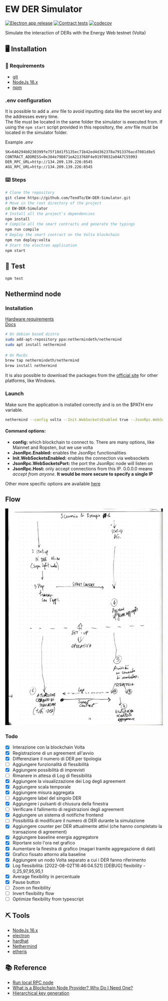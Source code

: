 # EW DER Simulator

[![Electron app release](https://github.com/TendTo/EW-DER-Simulator/actions/workflows/electron.yml/badge.svg)](https://github.com/TendTo/EW-DER-Simulator/actions/workflows/electron.yml)
[![Contract tests](https://github.com/TendTo/EW-DER-Simulator/actions/workflows/contract-tests.yml/badge.svg)](https://github.com/TendTo/EW-DER-Simulator/actions/workflows/contract-tests.yml)
[![codecov](https://codecov.io/gh/TendTo/EW-DER-Simulator/branch/master/graph/badge.svg?token=QBCXSTET23)](https://codecov.io/gh/TendTo/EW-DER-Simulator)

Simulate the interaction of DERs with the Energy Web testnet (Volta)

## 🖥 Installation

### 🧾 Requirements

- [git](https://git-scm.com/)
- [NodeJs 16.x](https://nodejs.org/)
- [npm](https://www.npmjs.com/)

### .env configuration

It is possible to add a _.env_ file to avoid inputting data like the secret key and the addresses every time.  
The file must be located in the same folder the simulator is executed from.
If using the `npm start` script provided in this repository, the _.env_ file must be located in the simulator folder.

Example _.env_
```
SK=646294b0230399fe75f18d1f5135ec71b42ed4d362378a7913376acd7081d8e5
CONTRACT_ADDRESS=0x384e79D871eA213768F4e91970032a04A7C55993
DER_RPC_URL=http://134.209.139.226:8545
AGG_RPC_URL=http://134.209.139.226:8545
```

### ⌨️ Steps

```bash
# Clone the repository
git clone https://github.com/TendTo/EW-DER-Simulator.git
# Move in the root directory of the project
cd EW-DER-Simulator
# Install all the project's dependencies
npm install
# Compile all the smart contracts and generate the typings
npm run compile
# Deploy the smart contract on the Volta blockchain
npm run deploy:volta
# Start the electron application
npm start
```

## 🧪 Test

```bash
npm test
```

## Nethermind node

### Installation

[Hardware requirements](https://docs.nethermind.io/nethermind/first-steps-with-nethermind/hardware-requirements)  
[Docs](https://docs.nethermind.io/nethermind/first-steps-with-nethermind/getting-started#installing-and-launching-nethermind)

```bash
# On debian based distro
sudo add-apt-repository ppa:nethermindeth/nethermind
sudo apt install nethermind

# On MacOs
brew tap nethermindeth/nethermind
brew install nethermind
```

It is also possible to download the packages from the [official site](https://downloads.nethermind.io/) for other platforms, like Windows.

### Launch

Make sure the application is installed correctly and is on the $PATH env variable.

```bash
nethermind --config volta --Init.WebSocketsEnabled true --JsonRpc.WebSocketsPort 8545 --JsonRpc.Enabled true --JsonRpc.Host 0.0.0.0
```

#### Command options:

- **config:** which blockchain to connect to. There are many options, like Mainnet and Ropsten, but we use volta
- **JsonRpc.Enabled:** enables the JsonRpc functionalities
- **Init.WebSocketsEnabled:** enables the connection via websockets
- **JsonRpc.WebSocketsPort:** the port the JsonRpc node will listen on
- **JsonRpc.Host:** only accept connections from this IP. 0.0.0.0 means _accept from anyone_. **It would be more secure to specify a single IP**

Other more specific options are available [here](https://docs.nethermind.io/nethermind/ethereum-client/configuration)

## Flow

![flow](./docs/flow.jpg)

### Todo

- [x] Interazione con la blockchain Volta
- [x] Registrazione di un agreement all'avvio
- [x] Differenziare il numero di DER per tipologia
- [ ] Aggiungere funzionalità di flessibilità
- [x] Aggiungere possibilità di imprevisti
- [ ] Rimanere in attesa di Log di flessibilità
- [x] Aggiungere la visualizzazione dei Log degli agreement
- [x] Aggiungere scala temporale
- [x] Aggiungere misura aggregata
- [ ] Aggiungere label del singolo DER
- [x] Aggiungere i pulsanti di chiusura della finestra
- [ ] Verificare il fallimento di registrazioni degli agreement
- [x] Aggiungere un sistema di notifiche frontend
- [ ] Possibilità di modificare il numero di DER durante la simulazione
- [x] Aggiungere counter per DER attualmente attivi (che hanno completato la transazione di agreement)
- [x] Aggiungere baseline energia aggregatore
- [x] Riportare solo l'ora nel grafico
- [x] Aumentare la finestra di grafico (magari tramite aggregazione di dati)
- [x] Grafico fissato attorno alla baseline
- [x] Aggiungere un nodo Volta separato a cui i DER fanno riferimento
- [x] Log flessibilità: [2022-08-02T16:46:04.521] [DEBUG] flexibility - 0,25,97,95,95,1
- [x] Average flexibility in percentuale
- [x] Pause button
- [ ] Zoom on flexibility
- [ ] Invert flexibility flow
- [ ] Optimize flexibility from typescript

## ⛏ Tools

- [NodeJs 16.x](https://nodejs.org/)
- [electron](https://www.electronjs.org/)
- [hardhat](https://hardhat.org/)
- [Nethermind](https://nethermind.io/)
- [etherjs](https://docs.ethers.io/v5/single-page/)

## 📚 Reference

- [Run local RPC node](https://energy-web-foundation.gitbook.io/energy-web/how-tos-and-tutorials/running-a-local-node)
- [What is a Blockchain Node Provider? Why Do I Need One?](https://www.alchemy.com/blog/what-is-a-node-provider)
- [Hierarchical key generation](https://alexey-shepelev.medium.com/hierarchical-key-generation-fc27560f786)
